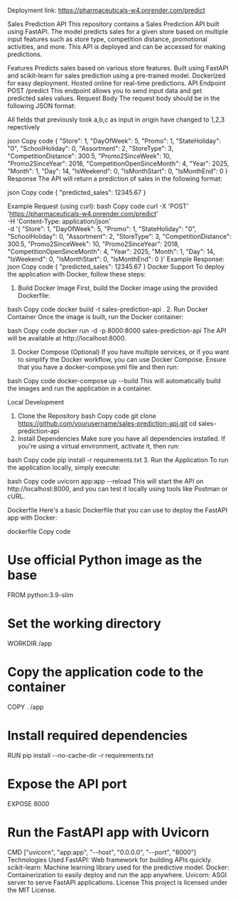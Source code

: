 Deployment link:   https://pharmaceuticals-w4.onrender.com/predict

Sales Prediction API
This repository contains a Sales Prediction API built using FastAPI. The model predicts sales for a given store based on multiple input features such as store type, competition distance, promotional activities, and more. This API is deployed and can be accessed for making predictions.

Features
Predicts sales based on various store features.
Built using FastAPI and scikit-learn for sales prediction using a pre-trained model.
Dockerized for easy deployment.
Hosted online for real-time predictions.
API Endpoint
POST /predict
This endpoint allows you to send input data and get predicted sales values.
Request Body
The request body should be in the following JSON format:

All fields that previously took a,b,c as input in origin have changed to 1,2,3 repectively 

json
Copy code
{
  "Store": 1,
  "DayOfWeek": 5,
  "Promo": 1,
  "StateHoliday": "0",
  "SchoolHoliday": 0,
  "Assortment": 2,
  "StoreType": 3,
  "CompetitionDistance": 300.5,
  "Promo2SinceWeek": 10,
  "Promo2SinceYear": 2018,
  "CompetitionOpenSinceMonth": 4,
  "Year": 2025,
  "Month": 1,
  "Day": 14,
  "IsWeekend": 0,
  "IsMonthStart": 0,
  "IsMonthEnd": 0
}
Response
The API will return a prediction of sales in the following format:

json
Copy code
{
  "predicted_sales": 12345.67
}





Example Request (using curl):
bash
Copy code
curl -X 'POST' \
  'https://pharmaceuticals-w4.onrender.com/predict' \
  -H 'Content-Type: application/json' \
  -d '{
  "Store": 1,
  "DayOfWeek": 5,
  "Promo": 1,
  "StateHoliday": "0",
  "SchoolHoliday": 0,
  "Assortment": 2,
  "StoreType": 3,
  "CompetitionDistance": 300.5,
  "Promo2SinceWeek": 10,
  "Promo2SinceYear": 2018,
  "CompetitionOpenSinceMonth": 4,
  "Year": 2025,
  "Month": 1,
  "Day": 14,
  "IsWeekend": 0,
  "IsMonthStart": 0,
  "IsMonthEnd": 0
}'
Example Response:
json
Copy code
{
  "predicted_sales": 12345.67
}
Docker Support
To deploy the application with Docker, follow these steps:

1. Build Docker Image
First, build the Docker image using the provided Dockerfile:

bash
Copy code
docker build -t sales-prediction-api .
2. Run Docker Container
Once the image is built, run the Docker container:

bash
Copy code
docker run -d -p 8000:8000 sales-prediction-api
The API will be available at http://localhost:8000.

3. Docker Compose (Optional)
If you have multiple services, or if you want to simplify the Docker workflow, you can use Docker Compose. Ensure that you have a docker-compose.yml file and then run:

bash
Copy code
docker-compose up --build
This will automatically build the images and run the application in a container.

Local Development
1. Clone the Repository
bash
Copy code
git clone https://github.com/yourusername/sales-prediction-api.git
cd sales-prediction-api
2. Install Dependencies
Make sure you have all dependencies installed. If you're using a virtual environment, activate it, then run:

bash
Copy code
pip install -r requirements.txt
3. Run the Application
To run the application locally, simply execute:

bash
Copy code
uvicorn app:app --reload
This will start the API on http://localhost:8000, and you can test it locally using tools like Postman or cURL.

Dockerfile
Here's a basic Dockerfile that you can use to deploy the FastAPI app with Docker:

dockerfile
Copy code
# Use official Python image as the base
FROM python:3.9-slim

# Set the working directory
WORKDIR /app

# Copy the application code to the container
COPY . /app

# Install required dependencies
RUN pip install --no-cache-dir -r requirements.txt

# Expose the API port
EXPOSE 8000

# Run the FastAPI app with Uvicorn
CMD ["uvicorn", "app:app", "--host", "0.0.0.0", "--port", "8000"]
Technologies Used
FastAPI: Web framework for building APIs quickly.
scikit-learn: Machine learning library used for the predictive model.
Docker: Containerization to easily deploy and run the app anywhere.
Uvicorn: ASGI server to serve FastAPI applications.
License
This project is licensed under the MIT License.